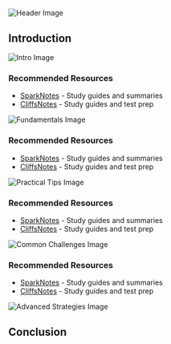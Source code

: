 # 


![Header Image](https://fal.media/files/lion/L6X0_aF6qVcTEfLRQi8my.png)

## Introduction


![Intro Image](https://fal.media/files/panda/E8TGyJrJEIHuHui03Jxmt.png)



### Recommended Resources
- [SparkNotes](https://www.sparknotes.com/) - Study guides and summaries
- [CliffsNotes](https://www.cliffsnotes.com/) - Study guides and test prep


![Fundamentals Image](https://fal.media/files/panda/1aq5zcVCDcpp5X0iHPkzb.png)



### Recommended Resources
- [SparkNotes](https://www.sparknotes.com/) - Study guides and summaries
- [CliffsNotes](https://www.cliffsnotes.com/) - Study guides and test prep


![Practical Tips Image](https://fal.media/files/zebra/TH9h19tGS8E_NpVEKvfYr.png)



### Recommended Resources
- [SparkNotes](https://www.sparknotes.com/) - Study guides and summaries
- [CliffsNotes](https://www.cliffsnotes.com/) - Study guides and test prep


![Common Challenges Image](https://fal.media/files/monkey/s6DJGULUwKQjjZ2sEJCDR.png)



### Recommended Resources
- [SparkNotes](https://www.sparknotes.com/) - Study guides and summaries
- [CliffsNotes](https://www.cliffsnotes.com/) - Study guides and test prep


![Advanced Strategies Image](https://fal.media/files/lion/qDbI7-Uc5NRWR8afIIQmq.png)

## Conclusion

